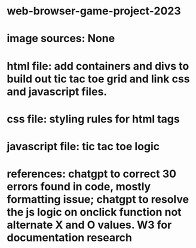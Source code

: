 # web-browser-game-project-2023
# image sources:  None
# html file: add containers and divs to build out tic tac toe grid and link css and javascript files.
# css file:  styling rules for html tags
# javascript file:  tic tac toe logic
# references:  chatgpt to correct 30 errors found in code, mostly formatting issue; chatgpt to resolve the js logic on onclick function not alternate X and O values. W3 for documentation research
